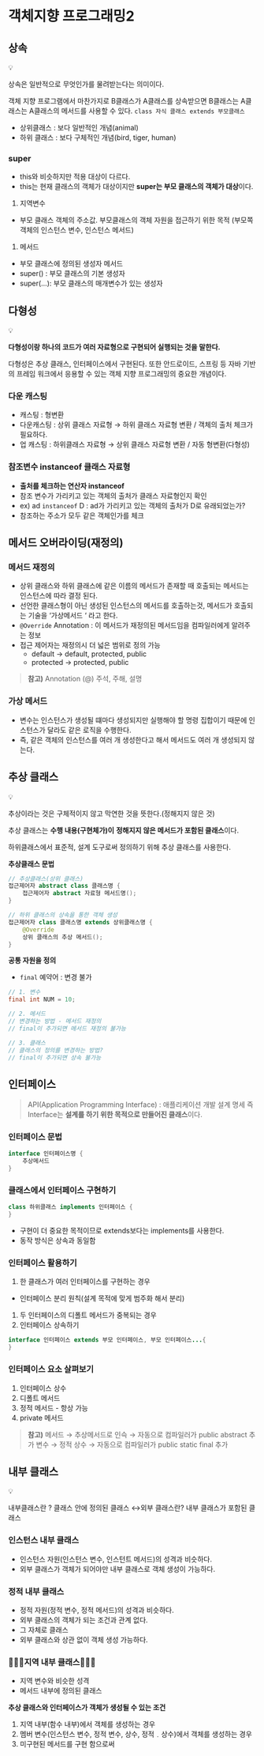 # 객체지향 프로그래밍2

## 상속

<aside>
💡

상속은 일반적으로 무엇인가를 물려받는다는 의미이다.

객체 지향 프로그램에서 마찬가지로 B클래스가 A클래스를 상속받으면 B클래스는 A클래스는 A클래스의 메서드를 사용할 수 있다.
`class 자식 클래스 extends 부모클래스`

</aside>

- 상위클래스 : 보다 일반적인 개념(animal)
- 하위 클래스 : 보다 구체적인 개념(bird, tiger, human)

### super

- this와 비슷하지만 적용 대상이 다르다.
- this는 현재 클래스의 객체가 대상이지만 **super는 부모 클래스의 객체가 대상**이다.

1. 지역변수

- 부모 클래스 객체의 주소값. 부모클래스의 객체 자원을 접근하기 위한 목적 (부모쪽 객체의 인스턴스 변수, 인스턴스 메서드)

1. 메서드

- 부모 클래스에 정의된 생성자 메서드
- super() : 부모 클래스의 기본 생성자
- super(…): 부모 클래스의 매개변수가 있는 생성자

## 다형성

<aside>
💡

**다형성이랑 하나의 코드가 여러 자료형으로 구현되어 실행되는 것을 말한다.**

다형성은 추상 클래스, 인터페이스에서 구현된다. 또한 안드로이드, 스프링 등 자바 기반의 프레임 워크에서 응용할 수 있는 객체 지향 프로그래밍의 중요한 개념이다.

</aside>

### 다운 캐스팅

- 캐스팅 : 형변환
- 다운캐스팅 : 상위 클래스 자료형 → 하위 클래스 자료형 변환 / 객체의 출처 체크가 필요하다.
- 업 캐스팅 : 하위클래스 자료형 → 상위 클래스 자료형 변환 / 자동 형변환(다형성)

### 참조변수 instanceof 클래스 자료형

- **출처를 체크하는 연산자 instanceof**
- 참조 변수가 가리키고 있는 객체의 출처가 클래스 자료형인지 확인
- ex) ad `instanceof` D : ad가 가리키고 있는 객체의 출처가 D로 유래되었는가?
- 참조하는 주소가 모두 같은 객체인가를 체크

## 메서드 오버라이딩(재정의)

### 메서드 재정의

- 상위 클래스와 하위 클래스에 같은 이름의 메서드가 존재할 때 호출되는 메서드는 인스턴스에 따라 결정 된다.
- 선언한 클래스형이 아닌 생성된 인스턴스의 메서드를 호출하는것, 메서드가 호출되는 기술을 ‘가상메서드 ‘ 라고 한다.
- `@Override` Annotation : 이 메서드가 재정의된 메서드임을 컴파일러에게 알려주는 정보
- 접근 제어자는 재정의시 더 넓은 범위로 정의 가능
  - default → default, protected, public
  - protected → protected, public

> **참고)**
> Annotation (@)
> 주석, 주해, 설명

### 가상 메서드

- 변수는 인스턴스가 생성될 떄마다 생성되지만 실행해야 할 명령 집합이기 때문에 인스턴스가 달라도 같은 로직을 수행한다.
- 즉, 같은 객체의 인스턴스를 여러 개 생성한다고 해서 메서드도 여러 개 생성되지 않는다.

## 추상 클래스

<aside>
💡

추상이라는 것은 구체적이지 않고 막연한 것을 뜻한다.(정해지지 않은 것)

추상 클래스는 **수행 내용(구현체가)이** **정해지지 않은 메서드가 포함된 클래스**이다.

하위클래스에서 표준적, 설계 도구로써 정의하기 위해 추상 클래스를 사용한다.

</aside>

**추상클래스 문법**

```java
// 추상클래스(상위 클래스)
접근제어자 abstract class 클래스명 {
	접근제어자 abstract 자료형 메서드명();
}

// 하위 클래스의 상속을 통한 객체 생성
접근제어자 class 클래스명 extends 상위클래스명 {
	@Override
	상위 클래스의 추상 메서드();
}
```

**공통 자원을 정의**

- `final` 예약어 : 변경 불가

```java
// 1. 변수
final int NUM = 10;

// 2. 메서드
// 변경하는 방법 - 메서드 재정의
// final이 추가되면 메서드 재정의 불가능

// 3. 클래스
// 클래스의 정의를 변경하는 방법?
// final이 추가되면 상속 불가능
```

## 인터페이스

> API(Application Programming Interface) : 애플리케이션 개발 설계 명세
> 즉 Interface는 **설계를 하기 위한 목적으로 만들어진 클래스**이다.

### 인터페이스 문법

```java
interface 인터페이스명 {
	추상메서드
}
```

### 클래스에서 인터페이스 구현하기

```java
class 하위클래스 implements 인터페이스 {
}
```

- 구현이 더 중요한 목적이므로 extends보다는 implements를 사용한다.
- 동작 방식은 상속과 동일함

### 인터페이스 활용하기

1. 한 클래스가 여러 인터페이스를 구현하는 경우

- 인터페이스 분리 원칙(설계 목적에 맞게 범주화 해서 분리)

1. 두 인터페이스의 디폴트 메서드가 중복되는 경우
2. 인터페이스 상속하기

```java
interface 인터페이스 extends 부모 인터페이스, 부모 인터페이스...{
}
```

### 인터페이스 요소 살펴보기

1. 인터페이스 상수
2. 디폴트 메서드
3. 정적 메서드 - 항상 가능
4. private 메서드

> **참고)**
> 메서드 → 추상메서드로 인슥 → 자동으로 컴파일러가 public abstract 추가
> 변수 → 정적 상수 → 자동으로 컴파일러가 public static final 추가

## 내부 클래스

<aside>
💡

내부클래스란 ? 클래스 안에 정의된 클래스
↔외부 클래스란? 내부 클래스가 포함된 클래스

</aside>

### 인스턴스 내부 클래스

- 인스턴스 자원(인스턴스 변수, 인스턴트 메서드)의 성격과 비슷하다.
- 외부 클래스가 객체가 되어야만 내부 클래스로 객체 생성이 가능하다.

### 정적 내부 클래스

- 정적 자원(정적 변수, 정적 메서드)의 성격과 비슷하다.
- 외부 클래스의 객체가 되는 조건과 관계 없다.
- 그 자체로 클래스
- 외부 클래스와 상관 없이 객체 생성 가능하다.

### 🌟🌟🌟지역 내부 클래스🌟🌟🌟

- 지역 변수와 비슷한 성격
- 메서드 내부에 정의된 클래스

**추상 클래스와 인터페이스가 객체가 생성될 수 있는 조건**

1. 지역 내부(함수 내부)에서 객체를 생성하는 경우
2. 멤버 변수(인스턴스 변수, 정적 변수, 상수, 정적﹒상수)에서 객체를 생성하는 경우
3. 미구현된 메서드를 구현 함으로써
